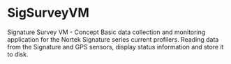 # SigSurveyVM
Signature Survey VM - Concept
Basic data collection and monitoring application for the Nortek Signature series current profilers. 
Reading data from the Signature and GPS sensors, display status information and store it to disk.
